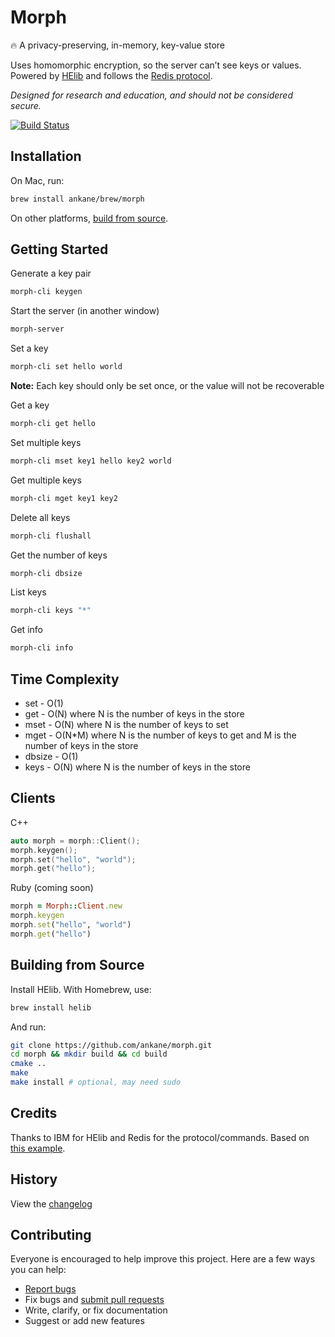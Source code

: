 # Morph

:fire: A privacy-preserving, in-memory, key-value store

Uses homomorphic encryption, so the server can’t see keys or values. Powered by [HElib](https://github.com/homenc/HElib) and follows the [Redis protocol](https://redis.io/topics/protocol).

*Designed for research and education, and should not be considered secure.*

[![Build Status](https://github.com/ankane/morph/workflows/build/badge.svg?branch=master)](https://github.com/ankane/morph/actions)

## Installation

On Mac, run:

```sh
brew install ankane/brew/morph
```

On other platforms, [build from source](#building-from-source).

## Getting Started

Generate a key pair

```sh
morph-cli keygen
```

Start the server (in another window)

```sh
morph-server
```

Set a key

```sh
morph-cli set hello world
```

**Note:** Each key should only be set once, or the value will not be recoverable

Get a key

```sh
morph-cli get hello
```

Set multiple keys

```sh
morph-cli mset key1 hello key2 world
```

Get multiple keys

```sh
morph-cli mget key1 key2
```

Delete all keys

```sh
morph-cli flushall
```

Get the number of keys

```sh
morph-cli dbsize
```

List keys

```sh
morph-cli keys "*"
```

Get info

```sh
morph-cli info
```

## Time Complexity

- set - O(1)
- get - O(N) where N is the number of keys in the store
- mset - O(N) where N is the number of keys to set
- mget - O(N*M) where N is the number of keys to get and M is the number of keys in the store
- dbsize - O(1)
- keys - O(N) where N is the number of keys in the store

## Clients

C++

```cpp
auto morph = morph::Client();
morph.keygen();
morph.set("hello", "world");
morph.get("hello");
```

Ruby (coming soon)

```ruby
morph = Morph::Client.new
morph.keygen
morph.set("hello", "world")
morph.get("hello")
```

## Building from Source

Install HElib. With Homebrew, use:

```sh
brew install helib
```

And run:

```sh
git clone https://github.com/ankane/morph.git
cd morph && mkdir build && cd build
cmake ..
make
make install # optional, may need sudo
```

## Credits

Thanks to IBM for HElib and Redis for the protocol/commands. Based on [this example](https://github.com/homenc/HElib/tree/master/examples/BGV_country_db_lookup).

## History

View the [changelog](https://github.com/ankane/morph/blob/master/CHANGELOG.md)

## Contributing

Everyone is encouraged to help improve this project. Here are a few ways you can help:

- [Report bugs](https://github.com/ankane/morph/issues)
- Fix bugs and [submit pull requests](https://github.com/ankane/morph/pulls)
- Write, clarify, or fix documentation
- Suggest or add new features
